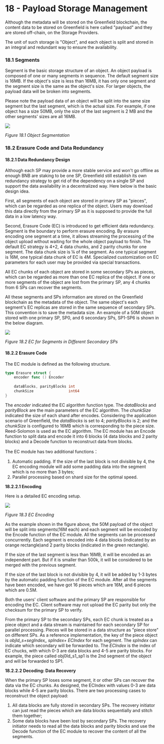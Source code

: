 # 18 - Payload Storage Management

Although the metadata will be stored on the Greenfield blockchain, the content data to be stored on Greenfield is here called "payload" and they are stored off-chain, on the Storage Providers.

The unit of such storage is "Object", and each object is split and stored in an integral and redundant way to ensure the availability.

### 18.1 Segments

Segment is the basic storage structure of an object. An object payload is composed of one or many segments in sequence. The default segment size is 16MB. If the object's size is less than 16MB, it has only one segment and the segment size is the same as the object's size. For larger objects, the payload data will be broken into segments.

Please note the payload data of an object will be split into the same size segment but the last segment, which is the actual size. For example, if one object has a size 50MB, only the size of the last segment is 2 MB and the other segments' sizes are all 16MB.

![](<../../assets/18.1 Object Segmentation.jpg>)

_Figure 18.1 Object Segmentation_

### 18.2 Erasure Code and Data Redundancy

#### 18.2.1 Data Redundancy Design

Although each SP may provide a more stable service and won't go offline as enough BNB are staking to be one SP, Greenfield still establish its own redundancy strategy to get rid of the dependency on a single SP and support the data availability in a decentralized way. Here below is the basic design idea.

First, all segments of each object are stored in primary SP as "pieces", which can be regarded as one replica of the object. Users may download this data directly from the primary SP as it is supposed to provide the full data in a low latency way.

Second, Erasure Code (EC) is introduced to get efficient data redundancy. Segment is the boundary to perform erasure encoding. By erasure encoding one segment at a time, it allows streaming the processing of the object upload without waiting for the whole object payload to finish. The default EC strategy is 4+2, 4 data chunks, and 2 parity chunks for one segment. The data chunk size is ¼ of the segment. As one typical segment is 16M, one typical data chunk of EC is 4M. Specialized customization on EC parameters for each user may be provided via special transactions.

All EC chunks of each object are stored in some secondary SPs as pieces, which can be regarded as more than one EC replica of the object. If one or more segments of the object are lost from the primary SP, any 4 chunks from 6 SPs can recover the segments.

All these segments and SPs information are stored on the Greenfield blockchain as the metadata of the object. The same object's each segment's EC replicas are stored in the same sequence of secondary SPs. This convention is to save the metadata size. An example of a 50M object stored with one primary SP, SP0, and 6 secondary SPs, SP1-SP6 is shown in the below diagram.

![](<../../assets/18.2 EC for Segments in Different Secondary SPs.jpg>)

_Figure 18.2 EC for Segments in Different Secondary SPs_

#### 18.2.2 Erasure Code

The EC module is defined as the following structure.

```go
type Erasure struct {
    encoder func () Encoder
    
    dataBlocks, parityBlocks int
    chunkSize                int64
}
```

The _encoder_ indicated the EC algorithm function type. The _dataBlocks_ and _parityBlock_ are the main parameters of the EC algorithm. The _chunkSize_ indicated the size of each shard after encodes. Considering the application scenario of Greenfield, the _dataBlocks_ is set to 4; _parityBlocks_ is 2; and the _chunkSize_ is configured to 16MB which is corresponding to the piece size. Reed-Solomon is used as the EC algorithm. The EC module has an Encode function to split data and encode it into 6 blocks (4 data blocks and 2 parity blocks) and a Decode function to reconstruct data from blocks.

The EC module has two additional functions：

1. Automatic padding. If the size of the last block is not divisible by 4, the EC encoding module will add some padding data into the segment which is no more than 3 bytes;
2. Parallel processing based on shard size for the optimal speed.

**18.2.2.1 Encoding**

Here is a detailed EC encoding setup.

![](<../../assets/18.3 EC Encoding.jpg>)

_Figure 18.3 EC Encoding_

As the example shown in the figure above, the 50M payload of the object will be split into segments(16M each) and each segment will be encoded by the Encode function of the EC module. All the segments can be processed concurrently. Each segment is encoded into 4 data blocks (indicated by an orange rectangle)and 2 parity blocks (indicated in the green rectangle).

If the size of the last segment is less than 16MB, it will be encoded as an independent part. But if it is smaller than 500k, it will be considered to be merged with the previous segment.

If the size of the last block is not divisible by 4, it will be added by 1-3 bytes by the automatic padding function of the EC module. After all the segments have been encoded, we have got 16 pieces which are 16M, and 6 pieces which are 0.5M.

Both the users' client software and the primary SP are responsible for encoding the EC. Client software may not upload the EC parity but only the checksum for the primary SP to verify.

From the primary SP to the secondary SPs, each EC chunk is treated as a piece object and a data stream is maintained for each secondary SP for parallel processing. Pieces will be stored in a data structure as "piece store" on different SPs. As a reference implementation, the key of the piece object is _objId\_s+segIndex\_ spIndex+ ECIndex_ for each segment. The _spIndex_ can indicate which secondary will be forwarded to. The _ECIndex_ is the index of EC chucks, with which 0-3 are data blocks and 4-5 are parity blocks. For example, the piece called obj0Id\_s1\_sp1 is the 2nd segment of the object and will be forwarded to SP1.

**18.2.2.2 Decoding: Data Recovery**

When the primary SP loses some segment, it or other SPs can recover the data via the EC chunks. As designed, the ECIndex with values 0-3 are data blocks while 4-5 are parity blocks. There are two processing cases to reconstruct the object payload:

1. All data blocks are fully stored in secondary SPs. The recovery initiator can just read the pieces which are data blocks sequentially and stitch them together;
2. Some data blocks have been lost by secondary SPs. The recovery initiator needs to read all the data blocks and parity blocks and use the Decode function of the EC module to recover the content of all the segments.
